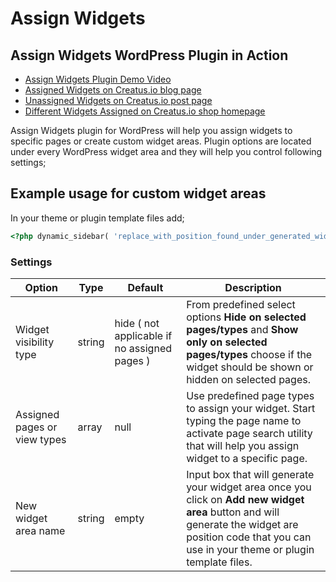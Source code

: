 # Assign Widgets

## Assign Widgets WordPress Plugin in Action

- [Assign Widgets Plugin Demo Video](https://www.youtube.com/watch?v=XNNYcIZjoDY)
- [Assigned Widgets on Creatus.io blog page](https://creatus.io/blog/)	
- [Unassigned Widgets on Creatus.io post page](https://creatus.io/dark-night-fixie/)
- [Different Widgets Assigned on Creatus.io shop homepage](https://creatus.io/shop/)

Assign Widgets plugin for WordPress will help you assign widgets to specific pages or create custom widget areas. Plugin options are located under every WordPress widget area and they will help you control following settings;


## Example usage for custom widget areas

In your theme or plugin template files add;

```php
<?php dynamic_sidebar( 'replace_with_position_found_under_generated_widget_title' ); ?>
```

### Settings

Option | Type | Default | Description
------ | ---- | ------- | -----------
Widget visibility type | string | hide ( not applicable if no assigned pages ) | From predefined select options __Hide on selected pages/types__ and __Show only on selected pages/types__ choose if the widget should be shown or hidden on selected pages.
Assigned pages or view types | array | null | Use predefined page types to assign your widget. Start typing the page name to activate page search utility that will help you assign widget to a specific page.
New widget area name | string | empty | Input box that will generate your widget area once you click on __Add new widget area__ button and will generate the widget are position code that you can use in your theme or plugin template files.
